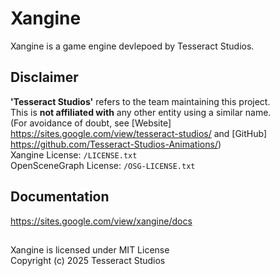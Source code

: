 # Xangine
Xangine is a game engine devlepoed by Tesseract Studios.
</span>  

## Disclaimer
**'Tesseract Studios'** refers to the team maintaining this project.  
This is **not affiliated with** any other entity using a similar name.  
(For avoidance of doubt, see [Website] https://sites.google.com/view/tesseract-studios/ and [GitHub] https://github.com/Tesseract-Studios-Animations/)  
Xangine License: `/LICENSE.txt`  
OpenSceneGraph License: `/OSG-LICENSE.txt`  

## Documentation
https://sites.google.com/view/xangine/docs

##
Xangine is licensed under MIT License  
Copyright (c) 2025 Tesseract Studios